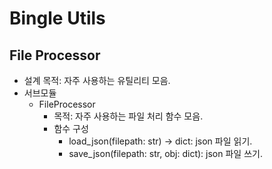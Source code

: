 # Bingle Utils
## File Processor
* 설계 목적: 자주 사용하는 유틸리티 모음.
* 서브모듈
  * FileProcessor
    * 목적: 자주 사용하는 파일 처리 함수 모음.
    * 함수 구성
      * load_json(filepath: str) -> dict: json 파일 읽기.
      * save_json(filepath: str, obj: dict): json 파일 쓰기.
